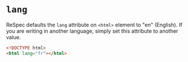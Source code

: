 # `lang`

ReSpec defaults the `lang` attribute on `<html>` element to "en" (English). If you are writing in another language, simply set this attribute to another value.


```html "example": "Set document language to French."
<!DOCTYPE html>
<html lang="fr"></html>
```
